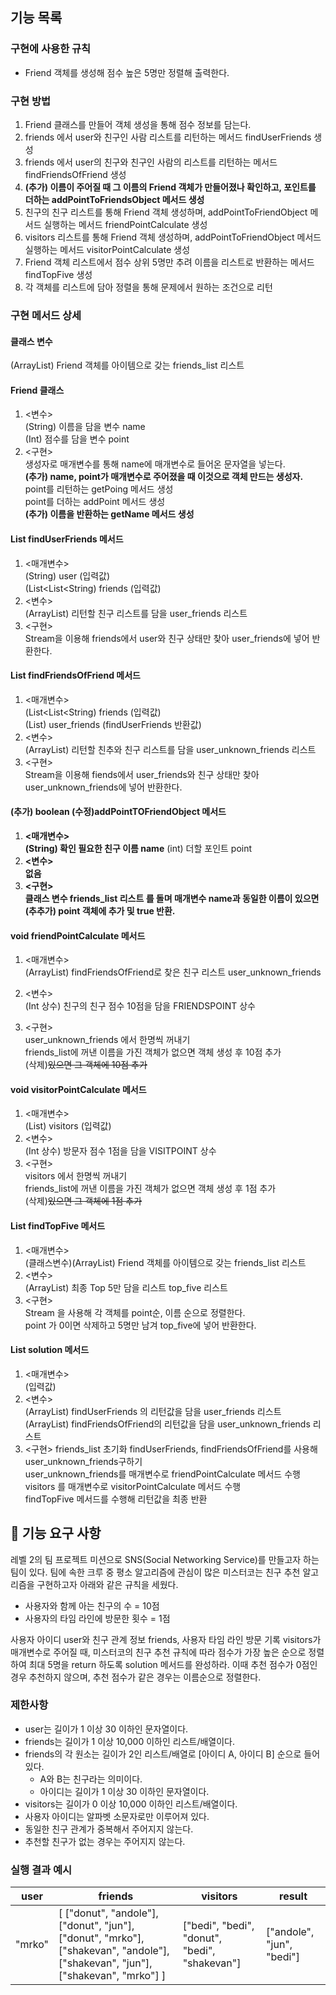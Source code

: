 ## 기능 목록
### 구현에 사용한 규칙
* Friend 객체를 생성해 점수 높은 5명만 정렬해 출력한다.
### 구현 방법
1. Friend 클래스를 만들어 객체 생성을 통해 점수 정보를 담는다.
2. friends 에서 user와 친구인 사람 리스트를 리턴하는 메서드 findUserFriends 생성
3. friends 에서 user의 친구와 친구인 사람의 리스트를 리턴하는 메서드 findFriendsOfFriend 생성
4. **(추가) 이름이 주어질 때 그 이름의 Friend 객체가 만들어졌나 확인하고, 포인트를 더하는 addPointToFriendsObject 메서드 생성**
5. 친구의 친구 리스트를 통해 Friend 객체 생성하며, addPointToFriendObject 메서드 실행하는 메서드 friendPointCalculate 생성
6. visitors 리스트를 통해 Friend 객체 생성하며, addPointToFriendObject 메서드 실행하는 메서드 visitorPointCalculate 생성
7. Friend 객체 리스트에서 점수 상위 5명만 추려 이름을 리스트로 반환하는 메서드 findTopFive 생성
8. 각 객체를 리스트에 담아 정렬을 통해 문제에서 원하는 조건으로 리턴
### 구현 메서드 상세
#### 클래스 변수
(ArrayList) Friend 객체를 아이템으로 갖는 friends_list 리스트
#### Friend 클래스
   1. <변수>\
      (String) 이름을 담을 변수 name\
      (Int) 점수를 담을 변수 point
   2. <구현>\
   생성자로 매개변수를 통해 name에 매개변수로 들어온 문자열을 넣는다.\
      **(추가) name, point가 매개변수로 주어졌을 때 이것으로 객체 만드는 생성자.**\
   point를 리턴하는 getPoing 메서드 생성\
   point를 더하는 addPoint 메서드 생성\
      **(추가) 이름을 반환하는 getName 메서드 생성**
#### List findUserFriends 메서드
   1. <매개변수>\
      (String) user (입력값)\
      (List<List<String) friends (입력값)
   2. <변수>\
      (ArrayList) 리턴할 친구 리스트를 담을 user_friends 리스트
   3. <구현>\
      Stream을 이용해 friends에서 user와 친구 상태만 찾아 user_friends에 넣어 반환한다.
#### List findFriendsOfFriend 메서드
   1. <매개변수>\
      (List<List<String) friends (입력값)\
      (List) user_friends (findUserFriends 반환값)
   2. <변수>\
      (ArrayList) 리턴할 친추와 친구 리스트를 담을 user_unknown_friends 리스트
   3. <구현>\
      Stream을 이용해 fiends에서 user_friends와 친구 상태만 찾아 user_unknown_friends에 넣어 반환한다.
#### **(추가) boolean (수정)addPointTOFriendObject 메서드**
1. **<매개변수>\
   (String) 확인 필요한 친구 이름 name**
   (int) 더할 포인트 point
2. **<변수>\
없음**
3. **<구현>\
클래스 변수 friends_list 리스트 를 돌며 매개변수 name과 동일한 이름이 있으면\
   (추추가) point 객체에 추가 및 true 반환.**

#### void friendPointCalculate 메서드
   1. <매개변수>\
      (ArrayList) findFriendsOfFriend로 찾은 친구 리스트 user_unknown_friends
   2. <변수>\
      (Int 상수) 친구의 친구 점수 10점을 담을 FRIENDSPOINT 상수

   3. <구현>\
      user_unknown_friends 에서 한명씩 꺼내기\
      friends_list에 꺼낸 이름을 가진 객체가 없으면 객체 생성 후 10점 추가\
      (삭제)~~있으면 그 객체에 10점 추가~~
#### void visitorPointCalculate 메서드
   1. <매개변수>\
      (List) visitors (입력값)
   2. <변수>\
      (Int 상수) 방문자 점수 1점을 담을 VISITPOINT 상수
   3. <구현>\
      visitors 에서 한명씩 꺼내기\
      friends_list에 꺼낸 이름을 가진 객체가 없으면 객체 생성 후 1점 추가\
      (삭제)~~있으면 그 객체에 1점 추가~~
#### List findTopFive 메서드
   1. <매개변수>\
      (클래스변수)(ArrayList) Friend 객체를 아이템으로 갖는 friends_list 리스트
   2. <변수>\
      (ArrayList) 최종 Top 5만 담을 리스트 top_five 리스트
   3. <구현>\
       Stream 을 사용해 각 객체를 point순, 이름 순으로 정렬한다.\
       point 가 0이면 삭제하고 5명만 남겨 top_five에 넣어 반환한다.
       
#### List solution 메서드
   1. <매개변수>\
(입력값)
   2. <변수>\
      (ArrayList) findUserFriends 의 리턴값을 담을 user_friends 리스트\
      (ArrayList) findFriendsOfFriend의 리턴값을 담을 user_unknown_friends 리스트
   3. <구현>
friends_list 초기화
      findUserFriends, findFriendsOfFriend를 사용해 user_unknown_friends구하기\
      user_unknown_friends를 매개변수로 friendPointCalculate 메서드 수행\
      visitors 를 매개변수로 visitorPointCalculate 메서드 수행\
      findTopFive 메서드를 수행해 리턴값을 최종 반환

## 🚀 기능 요구 사항

레벨 2의 팀 프로젝트 미션으로 SNS(Social Networking Service)를 만들고자 하는 팀이 있다. 팀에 속한 크루 중 평소 알고리즘에 관심이 많은 미스터코는 친구 추천 알고리즘을 구현하고자 아래와 같은 규칙을 세웠다.

- 사용자와 함께 아는 친구의 수 = 10점 
- 사용자의 타임 라인에 방문한 횟수 = 1점

사용자 아이디 user와 친구 관계 정보 friends, 사용자 타임 라인 방문 기록 visitors가 매개변수로 주어질 때, 미스터코의 친구 추천 규칙에 따라 점수가 가장 높은 순으로 정렬하여 최대 5명을 return 하도록 solution 메서드를 완성하라. 이때 추천 점수가 0점인 경우 추천하지 않으며, 추천 점수가 같은 경우는 이름순으로 정렬한다.

### 제한사항

- user는 길이가 1 이상 30 이하인 문자열이다.
- friends는 길이가 1 이상 10,000 이하인 리스트/배열이다.
- friends의 각 원소는 길이가 2인 리스트/배열로 [아이디 A, 아이디 B] 순으로 들어있다.
  - A와 B는 친구라는 의미이다.
  - 아이디는 길이가 1 이상 30 이하인 문자열이다.
- visitors는 길이가 0 이상 10,000 이하인 리스트/배열이다.
- 사용자 아이디는 알파벳 소문자로만 이루어져 있다.
- 동일한 친구 관계가 중복해서 주어지지 않는다.
- 추천할 친구가 없는 경우는 주어지지 않는다.

### 실행 결과 예시

| user | friends | visitors | result |
| --- | --- | --- | --- |
| "mrko" | [ ["donut", "andole"], ["donut", "jun"], ["donut", "mrko"], ["shakevan", "andole"], ["shakevan", "jun"], ["shakevan", "mrko"] ] | ["bedi", "bedi", "donut", "bedi", "shakevan"] | ["andole", "jun", "bedi"] |

